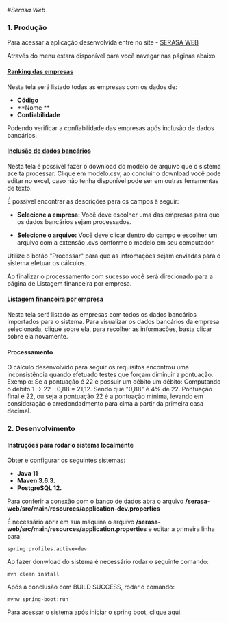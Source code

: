 #*Serasa Web*

### 1. Produção

Para acessar a aplicação desenvolvida entre no site - [SERASA WEB](https://serasa-web.herokuapp.com)

Através do menu estará disponível para você navegar nas páginas abaixo.

#### [Ranking das empresas](https://serasa-web.herokuapp.com/ranking)
Nesta tela será listado todas as empresas com os dados de:
- **Código**
- **Nome **
- **Confiabilidade**

Podendo verificar a confiabilidade das empresas após inclusão de dados bancários.

#### [Inclusão de dados bancários](https://serasa-web.herokuapp.com/dados-bancarios/incluir)
Nesta tela é possível fazer o download do modelo de arquivo que o sistema aceita processar.
Clique em modelo.csv, ao concluir o download você pode editar no excel, caso não tenha disponível pode ser em outras ferramentas de texto.

É possivel encontrar as descrições para os campos à seguir:
- **Selecione a empresa:** Você deve escolher uma das empresas para que os dados bancários sejam processados.

- **Selecione o arquivo:** Você deve clicar dentro do campo e escolher um arquivo com a extensão .cvs conforme o modelo em seu computador.

Utilize o botão "Processar" para que as infromações sejam enviadas para o sistema efetuar os cálculos.

Ao finalizar o processamento com sucesso você será direcionado para a página de Listagem financeira por empresa.

#### [Listagem financeira por empresa](https://serasa-web.herokuapp.com/dados-bancarios/listar) 
Nesta tela será listado as empresas com todos os dados bancários importados para o sistema.
Para visualizar os dados bancários da empresa selecionada, clique sobre ela, para recolher as informações, basta clicar sobre ela novamente.

#### Processamento
O cálculo desenvolvido para seguir os requisitos encontrou uma inconsistência quando efetuado testes que forçam diminuir a pontuação.
Exemplo: Se a pontuação é 22 e possuir um débito um débito:
Computando o debito 1 -> 22 - 0,88 = 21,12. Sendo que "0,88" é 4% de 22.
Pontuação final é 22, ou seja a pontuação 22 é a pontuação mínima, levando em consideração o arredondadmento para cima a partir da primeira casa decimal.

### 2. Desenvolvimento

#### Instruções para rodar o sistema localmente
Obter e configurar os seguintes sistemas:
- **Java 11**
- **Maven 3.6.3.**
- **PostgreSQL 12.**

Para conferir a conexão com o banco de dados abra o arquivo **/serasa-web/src/main/resources/application-dev.properties**

É necessário abrir em sua máquina o arquivo **/serasa-web/src/main/resources/application.properties** e editar a primeira linha para:

```
spring.profiles.active=dev
```

Ao fazer donwload do sistema é necessário rodar o seguinte comando:

```
mvn clean install
```

Após a conclusão com BUILD SUCCESS, rodar o comando:

```
mvnw spring-boot:run
```

Para acessar o sistema após iniciar o spring boot, [clique aqui](http://localhost:8080/).